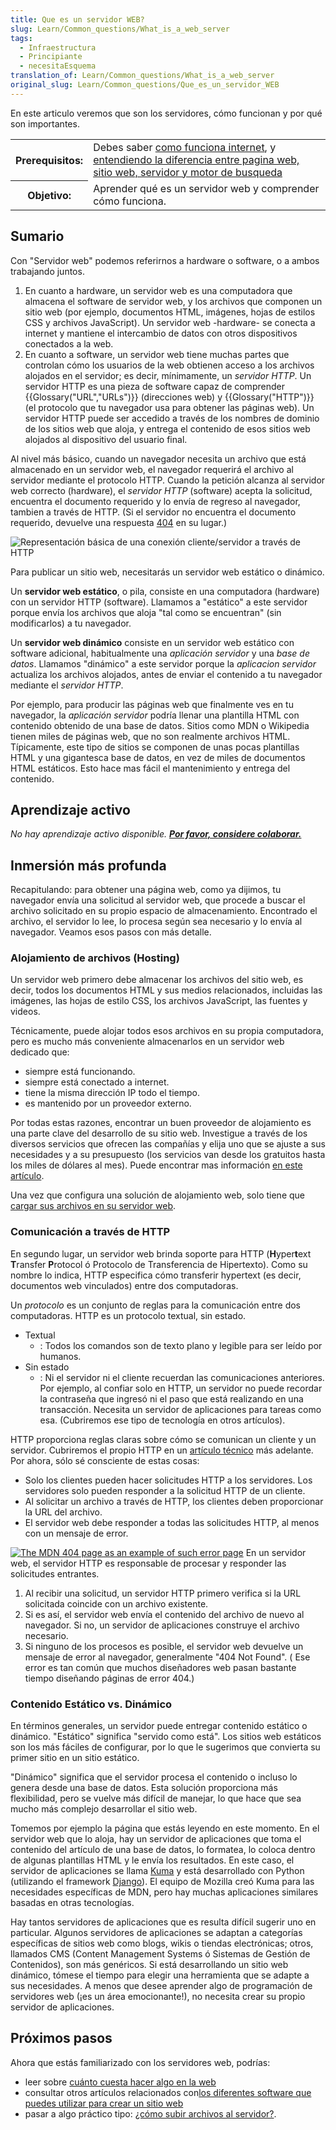 ```yaml
---
title: Que es un servidor WEB?
slug: Learn/Common_questions/What_is_a_web_server
tags:
  - Infraestructura
  - Principiante
  - necesitaEsquema
translation_of: Learn/Common_questions/What_is_a_web_server
original_slug: Learn/Common_questions/Que_es_un_servidor_WEB
---
```

En este articulo veremos que son los servidores, cómo funcionan y por qué son importantes.

<table>
  <tbody>
    <tr>
      <th scope="row">Prerequisitos:</th>
      <td>
        Debes saber
        <a href="/en-US/docs/Learn/How_the_Internet_works"
          >como funciona internet</a
        >, y
        <a href="/en-US/docs/Learn/page_vs_site_vs_server_vs_search_engine"
          >entendiendo la diferencia entre pagina web, sitio web, servidor y
          motor de busqueda</a
        >
      </td>
    </tr>
    <tr>
      <th scope="row">Objetivo:</th>
      <td>Aprender qué es un servidor web y comprender cómo funciona.</td>
    </tr>
  </tbody>
</table>

## Sumario

Con "Servidor web" podemos referirnos a hardware o software, o a ambos trabajando juntos.

1. En cuanto a hardware, un servidor web es una computadora que almacena el software de servidor web, y los archivos que componen un sitio web (por ejemplo, documentos HTML, imágenes, hojas de estilos CSS y archivos JavaScript). Un servidor web -hardware- se conecta a internet y mantiene el intercambio de datos con otros dispositivos conectados a la web.
2. En cuanto a software, un servidor web tiene muchas partes que controlan cómo los usuarios de la web obtienen acceso a los archivos alojados en el servidor; es decir, mínimamente, un _servidor HTTP_. Un servidor HTTP es una pieza de software capaz de comprender {{Glossary("URL","URLs")}} (direcciones web) y {{Glossary("HTTP")}} (el protocolo que tu navegador usa para obtener las páginas web). Un servidor HTTP puede ser accedido a través de los nombres de dominio de los sitios web que aloja, y entrega el contenido de esos sitios web alojados al dispositivo del usuario final.

Al nivel más básico, cuando un navegador necesita un archivo que está almacenado en un servidor web, el navegador requerirá el archivo al servidor mediante el protocolo HTTP. Cuando la petición alcanza al servidor web correcto (hardware), el _servidor HTTP_ (software) acepta la solicitud, encuentra el documento requerido y lo envía de regreso al navegador, tambien a través de HTTP. (Si el servidor no encuentra el documento requerido, devuelve una respuesta [404](/es/docs/Web/HTTP/Status/404) en su lugar.)

![Representación básica de una conexión cliente/servidor a través de HTTP](https://mdn.mozillademos.org/files/8659/web-server.svg)

Para publicar un sitio web, necesitarás un servidor web estático o dinámico.

Un **servidor web estático**, o pila, consiste en una computadora (hardware) con un servidor HTTP (software). Llamamos a "estático" a este servidor porque envía los archivos que aloja "tal como se encuentran" (sin modificarlos) a tu navegador.

Un **servidor web dinámico** consiste en un servidor web estático con software adicional, habitualmente una _aplicación servidor_ y una _base de datos_. Llamamos "dinámico" a este servidor porque la _aplicacion servidor_ actualiza los archivos alojados, antes de enviar el contenido a tu navegador mediante el _servidor HTTP_.

Por ejemplo, para producir las páginas web que finalmente ves en tu navegador, la _aplicación servidor_ podría llenar una plantilla HTML con contenido obtenido de una base de datos. Sitios como MDN o Wikipedia tienen miles de páginas web, que no son realmente archivos HTML. Típicamente, este tipo de sitios se componen de unas pocas plantillas HTML y una gigantesca base de datos, en vez de miles de documentos HTML estáticos. Esto hace mas fácil el mantenimiento y entrega del contenido.

## Aprendizaje activo

_No hay aprendizaje activo disponible. [**Por favor, considere colaborar.**](/es/docs/MDN/Getting_started)_

## Inmersión más profunda

Recapitulando: para obtener una página web, como ya dijimos, tu navegador envía una solicitud al servidor web, que procede a buscar el archivo solicitado en su propio espacio de almacenamiento. Encontrado el archivo, el servidor lo lee, lo procesa según sea necesario y lo envía al navegador. Veamos esos pasos con más detalle.

### Alojamiento de archivos (Hosting)

Un servidor web primero debe almacenar los archivos del sitio web, es decir, todos los documentos HTML y sus medios relacionados, incluidas las imágenes, las hojas de estilo CSS, los archivos JavaScript, las fuentes y videos.

Técnicamente, puede alojar todos esos archivos en su propia computadora, pero es mucho más conveniente almacenarlos en un servidor web dedicado que:

- siempre está funcionando.
- siempre está conectado a internet.
- tiene la misma dirección IP todo el tiempo.
- es mantenido por un proveedor externo.

Por todas estas razones, encontrar un buen proveedor de alojamiento es una parte clave del desarrollo de su sitio web. Investigue a través de los diversos servicios que ofrecen las compañías y elija uno que se ajuste a sus necesidades y a su presupuesto (los servicios van desde los gratuitos hasta los miles de dólares al mes). Puede encontrar mas información [en este artículo](https://developer.mozilla.org/en-US/Learn/How_much_does_it_cost#Hosting).

Una vez que configura una solución de alojamiento web, solo tiene que [cargar sus archivos en su servidor web](/es/docs/Learn/Upload_files_to_a_web_server).

### Comunicación a través de HTTP

En segundo lugar, un servidor web brinda soporte para HTTP (**H**yper**t**ext **T**ransfer **P**rotocol ó Protocolo de Transferencia de Hipertexto). Como su nombre lo indica, HTTP especifica cómo transferir hypertext (es decir, documentos web vinculados) entre dos computadoras.

Un _protocolo_ es un conjunto de reglas para la comunicación entre dos computadoras. HTTP es un protocolo textual, sin estado.

- Textual
  - : Todos los comandos son de texto plano y legible para ser leído por humanos.
- Sin estado
  - : Ni el servidor ni el cliente recuerdan las comunicaciones anteriores. Por ejemplo, al confiar solo en HTTP, un servidor no puede recordar la contraseña que ingresó ni el paso que está realizando en una transacción. Necesita un servidor de aplicaciones para tareas como esa. (Cubriremos ese tipo de tecnología en otros artículos).

HTTP proporciona reglas claras sobre cómo se comunican un cliente y un servidor. Cubriremos el propio HTTP en un [artículo técnico](https://developer.mozilla.org/en-US/docs/Web/HTTP) más adelante. Por ahora, sólo sé consciente de estas cosas:

- Solo los clientes pueden hacer solicitudes HTTP a los servidores. Los servidores solo pueden responder a la solicitud HTTP de un cliente.
- Al solicitar un archivo a través de HTTP, los clientes deben proporcionar la URL del archivo.
- El servidor web debe responder a todas las solicitudes HTTP, al menos con un mensaje de error.

[![The MDN 404 page as an example of such error page](https://mdn.mozillademos.org/files/8661/mdn-404.jpg)](https://developer.mozilla.org/en-US/404) En un servidor web, el servidor HTTP es responsable de procesar y responder las solicitudes entrantes.

1. Al recibir una solicitud, un servidor HTTP primero verifica si la URL solicitada coincide con un archivo existente.
2. Si es así, el servidor web envía el contenido del archivo de nuevo al navegador. Si no, un servidor de aplicaciones construye el archivo necesario.
3. Si ninguno de los procesos es posible, el servidor web devuelve un mensaje de error al navegador, generalmente "404 Not Found". ( Ese error es tan común que muchos diseñadores web pasan bastante tiempo diseñando páginas de error 404.)

### Contenido Estático vs. Dinámico

En términos generales, un servidor puede entregar contenido estático o dinámico. "Estático" significa "servido como está". Los sitios web estáticos son los más fáciles de configurar, por lo que le sugerimos que convierta su primer sitio en un sitio estático.

"Dinámico" significa que el servidor procesa el contenido o incluso lo genera desde una base de datos. Esta solución proporciona más flexibilidad, pero se vuelve más difícil de manejar, lo que hace que sea mucho más complejo desarrollar el sitio web.

Tomemos por ejemplo la página que estás leyendo en este momento. En el servidor web que lo aloja, hay un servidor de aplicaciones que toma el contenido del artículo de una base de datos, lo formatea, lo coloca dentro de algunas plantillas HTML y le envía los resultados. En este caso, el servidor de aplicaciones se llama [Kuma](/es/docs/MDN/Kuma) y está desarrollado con Python (utilizando el framework [Django](https://www.djangoproject.com/)). El equipo de Mozilla creó Kuma para las necesidades específicas de MDN, pero hay muchas aplicaciones similares basadas en otras tecnologías.

Hay tantos servidores de aplicaciones que es resulta difícil sugerir uno en particular. Algunos servidores de aplicaciones se adaptan a categorías específicas de sitios web como blogs, wikis o tiendas electrónicas; otros, llamados CMS (Content Management Systems ó Sistemas de Gestión de Contenidos), son más genéricos. Si está desarrollando un sitio web dinámico, tómese el tiempo para elegir una herramienta que se adapte a sus necesidades. A menos que desee aprender algo de programación de servidores web (¡es un área emocionante!), no necesita crear su propio servidor de aplicaciones.

## Próximos pasos

Ahora que estás familiarizado con los servidores web, podrías:

- leer sobre [cuánto cuesta hacer algo en la web](/es/docs/Learn/How_much_does_it_cost)
- consultar otros artículos relacionados con[los diferentes software que puedes utilizar para crear un sitio web](/es/docs/Learn/What_software_do_I_need)
- pasar a algo práctico tipo: [¿cómo subir archivos al servidor?](/es/docs/Learn/Upload_files_to_a_web_server).
